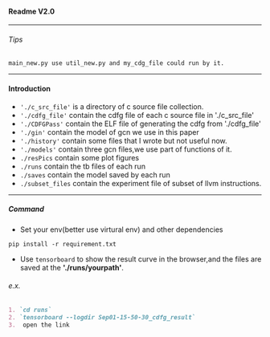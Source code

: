 #### Readme V2.0 

---

###### Tips
`main_new.py use util_new.py and my_cdg_file could run by it.`

---

#### Introduction
+ `'./c_src_file'` is a directory of c source file collection.
+ `'./cdfg_file'` contain the cdfg file of each c source file in './c_src_file'
+ `'./CDFGPass'` contain the ELF file of generating the cdfg from './cdfg_file'
+ `'./gin'` contain the model of gcn we use in this paper
+ `'./history'` contain some files that I wrote but not useful now.
+ `'./models'` contain three gcn files,we use part of functions of it.
+ `./resPics` contain some plot figures
+ `./runs` contain the tb files of each run
+ `./saves` contain the model saved by each run
+ `./subset_files` contain the experiment file of subset of llvm instructions.

---

##### Command
+ Set your env(better use virtural env) and other dependencies

```
pip install -r requirement.txt
```

+ Use  `tensorboard` to show the result curve in the browser,and the files
are saved at the **'./runs/yourpath'**.

###### e.x.
```markdown
1. `cd runs`
2. `tensorboard --logdir Sep01-15-50-30_cdfg_result`
3.  open the link
```
